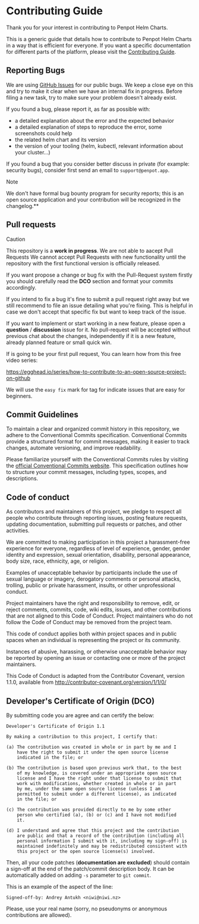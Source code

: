 # Contributing Guide

Thank you for your interest in contributing to Penpot Helm Charts.

This is a generic guide that details how to contribute to Penpot Helm
Charts in a way that is efficient for everyone. If you want a specific
documentation for different parts of the platform, please visit the
[Contributing Guide](https://help.penpot.app/contributing-guide/).

## Reporting Bugs

We are using [GitHub Issues](https://github.com/penpot/penpot-helm/issues)
for our public bugs. We keep a close eye on this and try to make it
clear when we have an internal fix in progress. Before filing a new
task, try to make sure your problem doesn't already exist.

If you found a bug, please report it, as far as possible with:

- a detailed explanation about the error and the expected behavior
- a detailed explanation of steps to reproduce the error, some
  screenshots could help
- the related helm chart and its version
- the version of your tooling (helm, kubectl, relevant information
  about your cluster...)

If you found a bug that you consider better discuss in private (for
example: security bugs), consider first send an email to
`support@penpot.app`.

> [!NOTE]
> We don't have formal bug bounty program for security reports; this
> is an open source application and your contribution will be recognized
> in the changelog.**

## Pull requests

> [!CAUTION]
> This repository is a **work in progress**. We are not able to aacept
> Pull Requests We cannot accept Pull Requests with new functionality
> until the repository with the first functional version is officially
> released.

If you want propose a change or bug fix with the Pull-Request system
firstly you should carefully read the **DCO** section and format your
commits accordingly.

If you intend to fix a bug it's fine to submit a pull request right
away but we still recommend to file an issue detailing what you're
fixing. This is helpful in case we don't accept that specific fix but
want to keep track of the issue.

If you want to implement or start working in a new feature, please
open a **question** / **discussion** issue for it. No pull-request
will be accepted without previous chat about the changes,
independently if it is a new feature, already planned feature or small
quick win.

If is going to be your first pull request, You can learn how from this
free video series:

https://egghead.io/series/how-to-contribute-to-an-open-source-project-on-github

We will use the `easy fix` mark for tag for indicate issues that are
easy for beginners.

## Commit Guidelines

To maintain a clear and organized commit history in this repository, we
adhere to the Conventional Commits specification. Conventional Commits
provide a structured format for commit messages, making it easier to
track changes, automate versioning, and improve readability.

Please familiarize yourself with the Conventional Commits rules by
visiting the [official Conventional Commits website](https://www.conventionalcommits.org/en/v1.0.0/).
This specification outlines how to structure your commit messages,
including types, scopes, and descriptions.

## Code of conduct

As contributors and maintainers of this project, we pledge to respect
all people who contribute through reporting issues, posting feature
requests, updating documentation, submitting pull requests or patches,
and other activities.

We are committed to making participation in this project a
harassment-free experience for everyone, regardless of level of
experience, gender, gender identity and expression, sexual
orientation, disability, personal appearance, body size, race,
ethnicity, age, or religion.

Examples of unacceptable behavior by participants include the use of
sexual language or imagery, derogatory comments or personal attacks,
trolling, public or private harassment, insults, or other
unprofessional conduct.

Project maintainers have the right and responsibility to remove, edit,
or reject comments, commits, code, wiki edits, issues, and other
contributions that are not aligned to this Code of Conduct. Project
maintainers who do not follow the Code of Conduct may be removed from
the project team.

This code of conduct applies both within project spaces and in public
spaces when an individual is representing the project or its
community.

Instances of abusive, harassing, or otherwise unacceptable behavior
may be reported by opening an issue or contacting one or more of the
project maintainers.

This Code of Conduct is adapted from the Contributor Covenant, version
1.1.0, available from http://contributor-covenant.org/version/1/1/0/

## Developer's Certificate of Origin (DCO)

By submitting code you are agree and can certify the below:

    Developer's Certificate of Origin 1.1

    By making a contribution to this project, I certify that:

    (a) The contribution was created in whole or in part by me and I
        have the right to submit it under the open source license
        indicated in the file; or

    (b) The contribution is based upon previous work that, to the best
        of my knowledge, is covered under an appropriate open source
        license and I have the right under that license to submit that
        work with modifications, whether created in whole or in part
        by me, under the same open source license (unless I am
        permitted to submit under a different license), as indicated
        in the file; or

    (c) The contribution was provided directly to me by some other
        person who certified (a), (b) or (c) and I have not modified
        it.

    (d) I understand and agree that this project and the contribution
        are public and that a record of the contribution (including all
        personal information I submit with it, including my sign-off) is
        maintained indefinitely and may be redistributed consistent with
        this project or the open source license(s) involved.

Then, all your code patches (**documentation are excluded**) should
contain a sign-off at the end of the patch/commit description body. It
can be automatically added on adding `-s` parameter to `git commit`.

This is an example of the aspect of the line:

    Signed-off-by: Andrey Antukh <niwi@niwi.nz>

Please, use your real name (sorry, no pseudonyms or anonymous
contributions are allowed).

